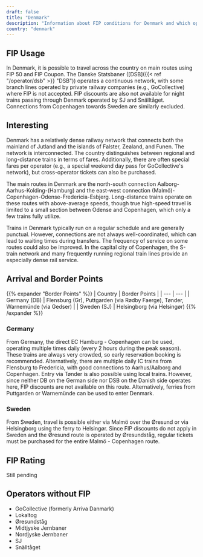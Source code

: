 ```yaml
---
draft: false
title: "Denmark"
description: "Information about FIP conditions for Denmark and which operators offer discounts."
country: "denmark"
---
```


## FIP Usage

In Denmark, it is possible to travel across the country on main routes using FIP 50 and FIP Coupon. The Danske Statsbaner ([DSB]({{< ref "/operator/dsb" >}} "DSB")) operates a continuous network, with some branch lines operated by private railway companies (e.g., GoCollective) where FIP is not accepted. FIP discounts are also not available for night trains passing through Denmark operated by SJ and Snälltåget. Connections from Copenhagen towards Sweden are similarly excluded.

## Interesting

Denmark has a relatively dense railway network that connects both the mainland of Jutland and the islands of Falster, Zealand, and Funen. The network is interconnected. The country distinguishes between regional and long-distance trains in terms of fares. Additionally, there are often special fares per operator (e.g., a special weekend day pass for GoCollective's network), but cross-operator tickets can also be purchased.

The main routes in Denmark are the north-south connection Aalborg-Aarhus-Kolding-(Hamburg) and the east-west connection (Malmö)-Copenhagen-Odense-Fredericia-Esbjerg. Long-distance trains operate on these routes with above-average speeds, though true high-speed travel is limited to a small section between Odense and Copenhagen, which only a few trains fully utilize.

Trains in Denmark typically run on a regular schedule and are generally punctual. However, connections are not always well-coordinated, which can lead to waiting times during transfers. The frequency of service on some routes could also be improved. In the capital city of Copenhagen, the S-train network and many frequently running regional train lines provide an especially dense rail service.

## Arrival and Border Points

{{% expander "Border Points" %}}
| Country | Border Points |
| --- | --- |
| Germany (DB) | Flensburg (Gr), Puttgarden (via Rødby Faerge), Tønder, Warnemünde (via Gedser) |
| Sweden (SJ) | Helsingborg (via Helsingør)
{{% /expander %}}

### Germany

From Germany, the direct EC Hamburg - Copenhagen can be used, operating multiple times daily (every 2 hours during the peak season). These trains are always very crowded, so early reservation booking is recommended. Alternatively, there are multiple daily IC trains from Flensburg to Fredericia, with good connections to Aarhus/Aalborg and Copenhagen. Entry via Tønder is also possible using local trains. However, since neither DB on the German side nor DSB on the Danish side operates here, FIP discounts are not available on this route. Alternatively, ferries from Puttgarden or Warnemünde can be used to enter Denmark.

### Sweden
From Sweden, travel is possible either via Malmö over the Øresund or via Helsingborg using the ferry to Helsingør. Since FIP discounts do not apply in Sweden and the Øresund route is operated by Øresundståg, regular tickets must be purchased for the entire Malmö - Copenhagen route.

## FIP Rating

Still pending

## Operators without FIP

- GoCollective (formerly Arriva Danmark)
- Lokaltog
- Øresundståg
- Midtjyske Jernbaner
- Nordjyske Jernbaner
- SJ
- Snälltåget
